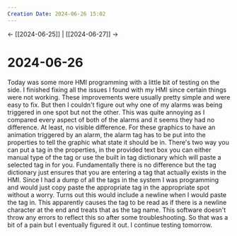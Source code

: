 ```yaml
---
Creation Date: 2024-06-26 15:02
---
```


<- [[2024-06-25]] | [[2024-06-27]]  ->

# 2024-06-26
Today was some more HMI programming with a little bit of testing on the side. I
finished fixing all the issues I found with my HMI since certain things were not
working. These improvements were usually pretty simple and were easy to fix. But
then I couldn't figure out why one of my alarms was being triggered in one spot
but not the other. This was quite annoying as I compared every aspect of both of
the alarms and it seems they had no difference. At least, no visible difference.
For these graphics to have an animation triggered by an alarm, the alarm tag has
to be put into the properties to tell the graphic what state it should be in.
There's two way you can put a tag in the properties, in the provided text box
you can either manual type of the tag or use the built in tag dictionary which
will paste a selected tag in for you. Fundamentally there is no difference but
the tag dictionary just ensures that you are entering a tag that actually exists
in the HMI. Since I had a dump of all the tags in the system I was programming
and would just copy paste the appropriate tag in the appropriate spot without a
worry. Turns out this would include a newline when I would paste the tag in.
This apparently causes the tag to be read as if there is a newline character at
the end and treats that as the tag name. This software doesn't throw any errors
to reflect this so after some troubleshooting. So that was a bit of a pain but I
eventually figured it out. I continue testing tomorrow.